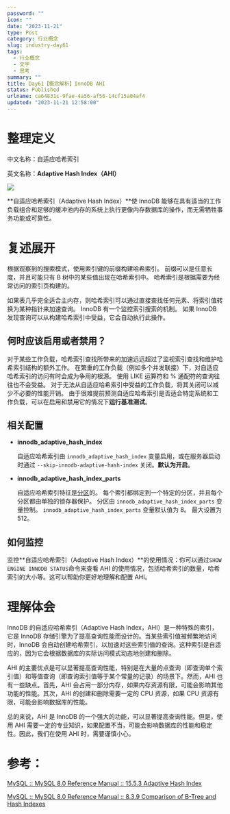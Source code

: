 ```yaml
---
password: ""
icon: ""
date: "2023-11-21"
type: Post
category: 行业概念
slug: industry-day61
tags:
  - 行业概念
  - 文字
  - 思考
summary: ""
title: Day61【概念解析】InnoDB AHI
status: Published
urlname: ca64831c-9fae-4a56-af56-14cf15a04af4
updated: "2023-11-21 12:58:00"
---
```


# 整理定义

中文名称：自适应哈希索引

英文名称：**Adaptive Hash Index（AHI）**

![](https://image.kuangyichen.com/image/innodb-architecture-8-0.png)

**自适应哈希索引（Adaptive Hash Index）**使 InnoDB 能够在具有适当的工作负载组合和足够的缓冲池内存的系统上执行更像内存数据库的操作，而无需牺牲事务功能或可靠性。

# 复述展开

根据观察到的搜索模式，使用索引键的前缀构建哈希索引。 前缀可以是任意长度，并且可能只有 B 树中的某些值出现在哈希索引中。 哈希索引是根据需要为经常访问的索引页构建的。

如果表几乎完全适合主内存，则哈希索引可以通过直接查找任何元素、将索引值转换为某种指针来加速查询。 InnoDB 有一个监控索引搜索的机制。 如果 InnoDB 发现查询可以从构建哈希索引中受益，它会自动执行此操作。

## 何时应该启用或者禁用？

对于某些工作负载，哈希索引查找所带来的加速远远超过了监视索引查找和维护哈希索引结构的额外工作。 在繁重的工作负载（例如多个并发联接）下，对自适应哈希索引的访问有时会成为争用的根源。 使用 LIKE 运算符和 % 通配符的查询往往也不会受益。 对于无法从自适应哈希索引中受益的工作负载，将其关闭可以减少不必要的性能开销。 由于很难提前预测自适应哈希索引是否适合特定系统和工作负载，可以在启用和禁用它的情况下**运行基准测试**。

## 相关配置

- **innodb_adaptive_hash_index**

  自适应哈希索引由 `innodb_adaptive_hash_index` 变量启用，或在服务器启动时通过 `--skip-innodb-adaptive-hash-index` 关闭。**默认为开启**。

- **innodb_adaptive_hash_index_parts**

  自适应哈希索引特征是<u>分区</u>的。 每个索引都绑定到一个特定的分区，并且每个分区都由单独的锁存器保护。 分区由 `innodb_adaptive_hash_index_parts` 变量控制。 `innodb_adaptive_hash_index_parts` 变量默认值为 8。 最大设置为 512。

## 如何监控

监控**自适应哈希索引（Adaptive Hash Index）**的使用情况：你可以通过`SHOW ENGINE INNODB STATUS`命令来查看 AHI 的使用情况，包括哈希索引的数量，哈希索引的大小等。这可以帮助你更好地理解和配置 AHI。

# 理解体会

InnoDB 的自适应哈希索引（Adaptive Hash Index，AHI）是一种特殊的索引，它是 InnoDB 存储引擎为了提高查询性能而设计的。当某些索引值被频繁地访问时，InnoDB 会自动创建哈希索引，以加速对这些索引值的查询。这种索引是自适应的，因为它会根据数据库的实际访问模式动态地创建和删除。

AHI 的主要优点是可以显著提高查询性能，特别是在大量的点查询（即查询单个索引值）和等值查询（即查询索引值等于某个常量的记录）的场景下。然而，AHI 也有一些缺点。首先，AHI 会占用一部分内存，如果内存资源有限，可能会影响其他功能的性能。其次，AHI 的创建和删除需要一定的 CPU 资源，如果 CPU 资源有限，可能会影响数据库的性能。

总的来说，AHI 是 InnoDB 的一个强大的功能，可以显著提高查询性能。但是，使用 AHI 需要一定的专业知识，如果配置不当，可能会影响数据库的性能和稳定性。因此，我们在使用 AHI 时，需要谨慎小心。

# 参考：

[MySQL :: MySQL 8.0 Reference Manual :: 15.5.3 Adaptive Hash Index](https://dev.mysql.com/doc/refman/8.0/en/innodb-adaptive-hash.html)

[MySQL :: MySQL 8.0 Reference Manual :: 8.3.9 Comparison of B-Tree and Hash Indexes](https://dev.mysql.com/doc/refman/8.0/en/index-btree-hash.html)
